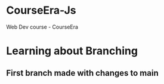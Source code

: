 # CourseEra-Js
Web Dev course - CourseEra


# Learning about Branching 
## First branch made with changes to main
